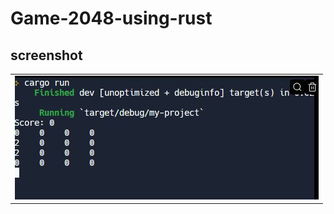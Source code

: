 # Game-2048-using-rust
## screenshot
<table>
  <tr>
    <td>
      <img src="https://github.com/SAYIFA/Game-2048-using-rust/blob/main/screenshot/gameinterface.JPG?raw=true">
    </td>
  </tr>
</table>
